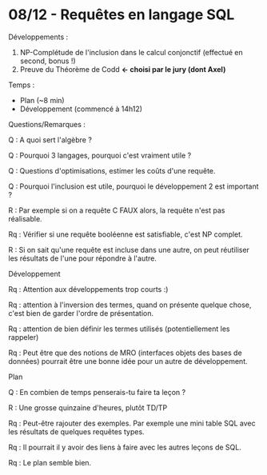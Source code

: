 # 08/12 - Requêtes en langage SQL


Développements :

   1. NP-Complétude de l'inclusion dans le calcul conjonctif (effectué en second, bonus !)
   1. Preuve du Théorème de Codd **<- choisi par le jury (dont Axel)**


Temps :

   * Plan (~8 min)
   * Développement (commencé à 14h12)


Questions/Remarques :


Q : A quoi sert l'algèbre ?


Q : Pourquoi 3 langages, pourquoi c'est vraiment utile ?


Q : Questions d'optimisations, estimer les coûts d'une requête.


Q : Pourquoi l'inclusion est utile, pourquoi le développement 2 est important ?

R : Par exemple si on a requête C FAUX alors,  la requête n'est pas réalisable.

Rq : Vérifier si une requête booléenne est satisfiable, c'est NP complet.

R : Si on sait qu'une requête est incluse dans une autre, on peut réutiliser les résultats de l'une pour répondre à l'autre.



Développement



Rq : Attention aux développements trop courts :)



Rq : attention à l'inversion des termes, quand on présente quelque chose, c'est bien de garder l'ordre de présentation.



Rq : attention de bien définir les termes utilisés (potentiellement les rappeler)



Rq : Peut être que des notions de MRO (interfaces objets des bases de données) pourrait être une bonne idée pour un autre de développement.



Plan



Q : En combien de temps penserais-tu faire ta leçon ?

R : Une grosse quinzaine d'heures, plutôt TD/TP



Rq : Peut-être rajouter des exemples. Par exemple une mini table SQL avec les résultats de quelques requêtes types.



Rq : Il pourrait il y avoir des liens à faire avec les autres leçons de SQL.



Rq : Le plan semble bien.
